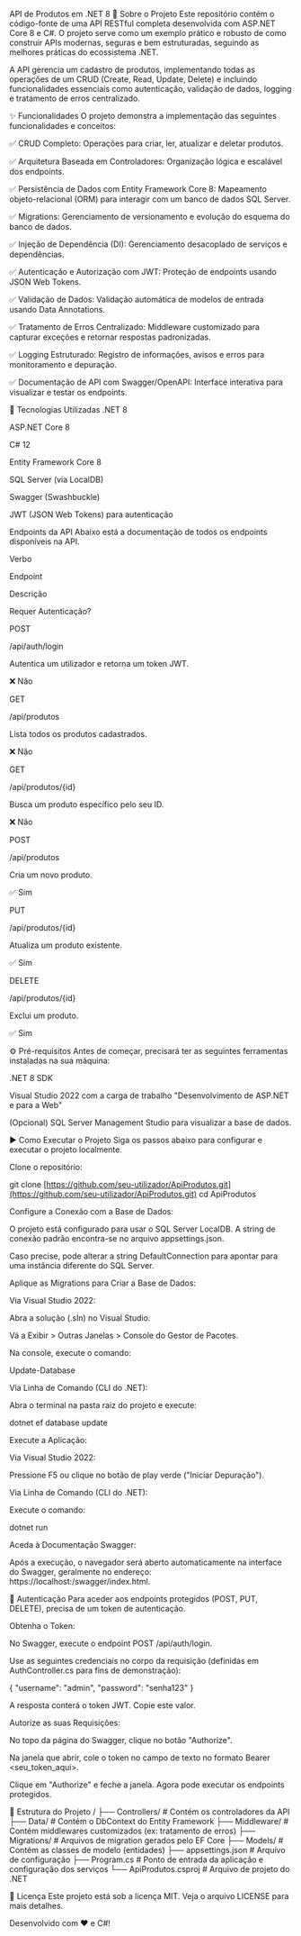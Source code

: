 API de Produtos em .NET 8
📄 Sobre o Projeto
Este repositório contém o código-fonte de uma API RESTful completa desenvolvida com ASP.NET Core 8 e C#. O projeto serve como um exemplo prático e robusto de como construir APIs modernas, seguras e bem estruturadas, seguindo as melhores práticas do ecossistema .NET.

A API gerencia um cadastro de produtos, implementando todas as operações de um CRUD (Create, Read, Update, Delete) e incluindo funcionalidades essenciais como autenticação, validação de dados, logging e tratamento de erros centralizado.

✨ Funcionalidades
O projeto demonstra a implementação das seguintes funcionalidades e conceitos:

✅ CRUD Completo: Operações para criar, ler, atualizar e deletar produtos.

✅ Arquitetura Baseada em Controladores: Organização lógica e escalável dos endpoints.

✅ Persistência de Dados com Entity Framework Core 8: Mapeamento objeto-relacional (ORM) para interagir com um banco de dados SQL Server.

✅ Migrations: Gerenciamento de versionamento e evolução do esquema do banco de dados.

✅ Injeção de Dependência (DI): Gerenciamento desacoplado de serviços e dependências.

✅ Autenticação e Autorização com JWT: Proteção de endpoints usando JSON Web Tokens.

✅ Validação de Dados: Validação automática de modelos de entrada usando Data Annotations.

✅ Tratamento de Erros Centralizado: Middleware customizado para capturar exceções e retornar respostas padronizadas.

✅ Logging Estruturado: Registro de informações, avisos e erros para monitoramento e depuração.

✅ Documentação de API com Swagger/OpenAPI: Interface interativa para visualizar e testar os endpoints.

🚀 Tecnologias Utilizadas
.NET 8

ASP.NET Core 8

C# 12

Entity Framework Core 8

SQL Server (via LocalDB)

Swagger (Swashbuckle)

JWT (JSON Web Tokens) para autenticação

Endpoints da API
Abaixo está a documentação de todos os endpoints disponíveis na API.

Verbo

Endpoint

Descrição

Requer Autenticação?

POST

/api/auth/login

Autentica um utilizador e retorna um token JWT.

❌ Não

GET

/api/produtos

Lista todos os produtos cadastrados.

❌ Não

GET

/api/produtos/{id}

Busca um produto específico pelo seu ID.

❌ Não

POST

/api/produtos

Cria um novo produto.

✅ Sim

PUT

/api/produtos/{id}

Atualiza um produto existente.

✅ Sim

DELETE

/api/produtos/{id}

Exclui um produto.

✅ Sim

⚙️ Pré-requisitos
Antes de começar, precisará ter as seguintes ferramentas instaladas na sua máquina:

.NET 8 SDK

Visual Studio 2022 com a carga de trabalho "Desenvolvimento de ASP.NET e para a Web"

(Opcional) SQL Server Management Studio para visualizar a base de dados.

▶️ Como Executar o Projeto
Siga os passos abaixo para configurar e executar o projeto localmente.

Clone o repositório:

git clone [https://github.com/seu-utilizador/ApiProdutos.git](https://github.com/seu-utilizador/ApiProdutos.git)
cd ApiProdutos

Configure a Conexão com a Base de Dados:

O projeto está configurado para usar o SQL Server LocalDB. A string de conexão padrão encontra-se no arquivo appsettings.json.

Caso precise, pode alterar a string DefaultConnection para apontar para uma instância diferente do SQL Server.

Aplique as Migrations para Criar a Base de Dados:

Via Visual Studio 2022:

Abra a solução (.sln) no Visual Studio.

Vá a Exibir > Outras Janelas > Console do Gestor de Pacotes.

Na console, execute o comando:

Update-Database

Via Linha de Comando (CLI do .NET):

Abra o terminal na pasta raiz do projeto e execute:

dotnet ef database update

Execute a Aplicação:

Via Visual Studio 2022:

Pressione F5 ou clique no botão de play verde ("Iniciar Depuração").

Via Linha de Comando (CLI do .NET):

Execute o comando:

dotnet run

Aceda à Documentação Swagger:

Após a execução, o navegador será aberto automaticamente na interface do Swagger, geralmente no endereço: https://localhost:<PORTA>/swagger/index.html.

🔑 Autenticação
Para aceder aos endpoints protegidos (POST, PUT, DELETE), precisa de um token de autenticação.

Obtenha o Token:

No Swagger, execute o endpoint POST /api/auth/login.

Use as seguintes credenciais no corpo da requisição (definidas em AuthController.cs para fins de demonstração):

{
  "username": "admin",
  "password": "senha123"
}

A resposta conterá o token JWT. Copie este valor.

Autorize as suas Requisições:

No topo da página do Swagger, clique no botão "Authorize".

Na janela que abrir, cole o token no campo de texto no formato Bearer <seu_token_aqui>.

Clique em "Authorize" e feche a janela. Agora pode executar os endpoints protegidos.

📂 Estrutura do Projeto
/
├── Controllers/    # Contém os controladores da API
├── Data/           # Contém o DbContext do Entity Framework
├── Middleware/     # Contém middlewares customizados (ex: tratamento de erros)
├── Migrations/     # Arquivos de migration gerados pelo EF Core
├── Models/         # Contém as classes de modelo (entidades)
├── appsettings.json # Arquivo de configuração
├── Program.cs      # Ponto de entrada da aplicação e configuração dos serviços
└── ApiProdutos.csproj # Arquivo de projeto do .NET

📜 Licença
Este projeto está sob a licença MIT. Veja o arquivo LICENSE para mais detalhes.

Desenvolvido com ❤️ e C#!
